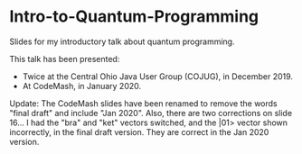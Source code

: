 # Intro-to-Quantum-Programming
Slides for my introductory talk about quantum programming.

This talk has been presented:
<ul><li>Twice at the Central Ohio Java User Group (COJUG), in December 2019.</li>
<li>At CodeMash, in January 2020.</li></ul>

Update: The CodeMash slides have been renamed to remove the words "final draft" and include "Jan 2020".  Also, there are two corrections on slide 16...  I had the "bra" and "ket" vectors switched, and the |01> vector shown incorrectly, in the final draft version.  They are correct in the Jan 2020 version.
